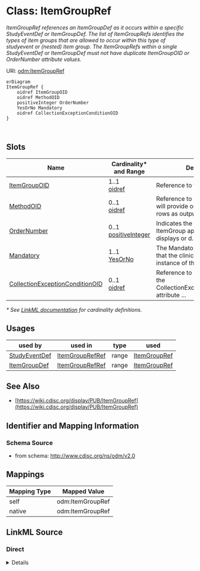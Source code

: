 # Class: ItemGroupRef

_ItemGroupRef references an ItemGroupDef as it occurs within a specific StudyEventDef or ItemGroupDef. The list of ItemGroupRefs identifies the types of item groups that are allowed to occur within this type of studyevent or (nested) item group. The ItemGroupRefs within a single StudyEventDef or ItemGroupDef must not have duplicate ItemGroupOID or OrderNumber attribute values._




URI: [odm:ItemGroupRef](http://www.cdisc.org/ns/odm/v2.0/ItemGroupRef)


```mermaid
erDiagram
ItemGroupRef {
    oidref ItemGroupOID  
    oidref MethodOID  
    positiveInteger OrderNumber  
    YesOrNo Mandatory  
    oidref CollectionExceptionConditionOID  
}



```



<!-- no inheritance hierarchy -->


## Slots

| Name | Cardinality* and Range | Description | Inheritance |
| ---  | --- | --- | --- |
| [ItemGroupOID](ItemGroupOID.md) | 1..1 <br/> [oidref](oidref.md) | Reference to the ItemGroupDef . | direct |
| [MethodOID](MethodOID.md) | 0..1 <br/> [oidref](oidref.md) | Reference to a MethodDef that will provide one or more data rows as output. T... | direct |
| [OrderNumber](OrderNumber.md) | 0..1 <br/> [positiveInteger](positiveInteger.md) | Indicates the order in which this ItemGroup appears in Metadata displays or d... | direct |
| [Mandatory](Mandatory.md) | 1..1 <br/> [YesOrNo](YesOrNo.md) | The Mandatory flag indicates that the clinical data for an instance of the co... | direct |
| [CollectionExceptionConditionOID](CollectionExceptionConditionOID.md) | 0..1 <br/> [oidref](oidref.md) | Reference to a ConditionDef If the CollectionExceptionConditionOID attribute ... | direct |

_* See [LinkML documentation](https://linkml.io/linkml/schemas/slots.html#slot-cardinality) for cardinality definitions._




## Usages

| used by | used in | type | used |
| ---  | --- | --- | --- |
| [StudyEventDef](StudyEventDef.md) | [ItemGroupRefRef](ItemGroupRefRef.md) | range | [ItemGroupRef](ItemGroupRef.md) |
| [ItemGroupDef](ItemGroupDef.md) | [ItemGroupRefRef](ItemGroupRefRef.md) | range | [ItemGroupRef](ItemGroupRef.md) |






## See Also

* [https://wiki.cdisc.org/display/PUB/ItemGroupRef](https://wiki.cdisc.org/display/PUB/ItemGroupRef)

## Identifier and Mapping Information







### Schema Source


* from schema: http://www.cdisc.org/ns/odm/v2.0





## Mappings

| Mapping Type | Mapped Value |
| ---  | ---  |
| self | odm:ItemGroupRef |
| native | odm:ItemGroupRef |





## LinkML Source

<!-- TODO: investigate https://stackoverflow.com/questions/37606292/how-to-create-tabbed-code-blocks-in-mkdocs-or-sphinx -->

### Direct

<details>
```yaml
name: ItemGroupRef
description: ItemGroupRef references an ItemGroupDef as it occurs within a specific
  StudyEventDef or ItemGroupDef. The list of ItemGroupRefs identifies the types of
  item groups that are allowed to occur within this type of studyevent or (nested)
  item group. The ItemGroupRefs within a single StudyEventDef or ItemGroupDef must
  not have duplicate ItemGroupOID or OrderNumber attribute values.
from_schema: http://www.cdisc.org/ns/odm/v2.0
see_also:
- https://wiki.cdisc.org/display/PUB/ItemGroupRef
rank: 1000
slots:
- ItemGroupOID
- MethodOID
- OrderNumber
- Mandatory
- CollectionExceptionConditionOID
slot_usage:
  ItemGroupOID:
    name: ItemGroupOID
    description: Reference to the ItemGroupDef .
    comments:
    - 'Required

      range: oidref

      Must match the OID atttribute for an ItemGroupDef in the Study/MetaDataVersion.'
    domain_of:
    - ItemGroupRef
    - SourceItem
    - ItemGroupData
    - KeySet
    range: oidref
    required: true
  MethodOID:
    name: MethodOID
    description: Reference to a MethodDef that will provide one or more data rows
      as output. The MethodDef is used to prepopulate items
    comments:
    - 'Optional

      range: oidref

      The MethodOID value must match the OID attribute for a MethodDef in this Study/MetaDataVersion.'
    domain_of:
    - ItemGroupRef
    - ItemRef
    - TransitionTimingConstraint
    range: oidref
  OrderNumber:
    name: OrderNumber
    description: Indicates the order in which this ItemGroup appears in Metadata displays
      or data entry applications. The OrderNumber attribute provides an ordering on
      the ItemGroupDefs (within StudyEventDef or ItemGroupDef) for use whenever a
      list of ItemGroupDefs is presented to a user. Order of execution is preferably
      defined in a workflow (see Section 3.2.2.1.8, WorkflowDef ) but when used without
      a workflow, may be used the define the order in which data entry forms are presented
      in an application UI.
    comments:
    - 'Optional

      range: positiveInteger

      The StudyEventRefs within a StudyEventGroup must not have duplicate OrderNumber
      values'
    domain_of:
    - StudyEventGroupRef
    - StudyEventRef
    - ItemGroupRef
    - ItemRef
    - CodeListItem
    - Parameter
    - ReturnValue
    - StudyEndPointRef
    range: positiveInteger
  Mandatory:
    name: Mandatory
    description: The Mandatory flag indicates that the clinical data for an instance
      of the containing event or ItemGroup would be incomplete without an instance
      of this type of ItemGroup. ODM clinical data files that are incomplete in this
      sense may be considered incomplete for study review and analysis purposes.
    comments:
    - 'Required

      enum values: (Yes | No)

      When the value is Yes, the data for each subject in the study must include a
      StudyEventData element with this StudyEventOID.'
    domain_of:
    - StudyEventGroupRef
    - StudyEventRef
    - ItemGroupRef
    - ItemRef
    range: YesOrNo
    required: true
  CollectionExceptionConditionOID:
    name: CollectionExceptionConditionOID
    description: Reference to a ConditionDef If the CollectionExceptionConditionOID
      attribute is provided, the ConditionDef it references describes the circumstances
      under which data for this ItemGroup should not be collected.
    comments:
    - 'Optional

      range: oidref

      The CollectionExceptionConditionOID value must match the OID attribute for a
      ConditionDef in this Study/MetaDataVersion'
    domain_of:
    - StudyEventGroupRef
    - StudyEventRef
    - ItemGroupRef
    - ItemRef
    range: oidref
class_uri: odm:ItemGroupRef

```
</details>

### Induced

<details>
```yaml
name: ItemGroupRef
description: ItemGroupRef references an ItemGroupDef as it occurs within a specific
  StudyEventDef or ItemGroupDef. The list of ItemGroupRefs identifies the types of
  item groups that are allowed to occur within this type of studyevent or (nested)
  item group. The ItemGroupRefs within a single StudyEventDef or ItemGroupDef must
  not have duplicate ItemGroupOID or OrderNumber attribute values.
from_schema: http://www.cdisc.org/ns/odm/v2.0
see_also:
- https://wiki.cdisc.org/display/PUB/ItemGroupRef
rank: 1000
slot_usage:
  ItemGroupOID:
    name: ItemGroupOID
    description: Reference to the ItemGroupDef .
    comments:
    - 'Required

      range: oidref

      Must match the OID atttribute for an ItemGroupDef in the Study/MetaDataVersion.'
    domain_of:
    - ItemGroupRef
    - SourceItem
    - ItemGroupData
    - KeySet
    range: oidref
    required: true
  MethodOID:
    name: MethodOID
    description: Reference to a MethodDef that will provide one or more data rows
      as output. The MethodDef is used to prepopulate items
    comments:
    - 'Optional

      range: oidref

      The MethodOID value must match the OID attribute for a MethodDef in this Study/MetaDataVersion.'
    domain_of:
    - ItemGroupRef
    - ItemRef
    - TransitionTimingConstraint
    range: oidref
  OrderNumber:
    name: OrderNumber
    description: Indicates the order in which this ItemGroup appears in Metadata displays
      or data entry applications. The OrderNumber attribute provides an ordering on
      the ItemGroupDefs (within StudyEventDef or ItemGroupDef) for use whenever a
      list of ItemGroupDefs is presented to a user. Order of execution is preferably
      defined in a workflow (see Section 3.2.2.1.8, WorkflowDef ) but when used without
      a workflow, may be used the define the order in which data entry forms are presented
      in an application UI.
    comments:
    - 'Optional

      range: positiveInteger

      The StudyEventRefs within a StudyEventGroup must not have duplicate OrderNumber
      values'
    domain_of:
    - StudyEventGroupRef
    - StudyEventRef
    - ItemGroupRef
    - ItemRef
    - CodeListItem
    - Parameter
    - ReturnValue
    - StudyEndPointRef
    range: positiveInteger
  Mandatory:
    name: Mandatory
    description: The Mandatory flag indicates that the clinical data for an instance
      of the containing event or ItemGroup would be incomplete without an instance
      of this type of ItemGroup. ODM clinical data files that are incomplete in this
      sense may be considered incomplete for study review and analysis purposes.
    comments:
    - 'Required

      enum values: (Yes | No)

      When the value is Yes, the data for each subject in the study must include a
      StudyEventData element with this StudyEventOID.'
    domain_of:
    - StudyEventGroupRef
    - StudyEventRef
    - ItemGroupRef
    - ItemRef
    range: YesOrNo
    required: true
  CollectionExceptionConditionOID:
    name: CollectionExceptionConditionOID
    description: Reference to a ConditionDef If the CollectionExceptionConditionOID
      attribute is provided, the ConditionDef it references describes the circumstances
      under which data for this ItemGroup should not be collected.
    comments:
    - 'Optional

      range: oidref

      The CollectionExceptionConditionOID value must match the OID attribute for a
      ConditionDef in this Study/MetaDataVersion'
    domain_of:
    - StudyEventGroupRef
    - StudyEventRef
    - ItemGroupRef
    - ItemRef
    range: oidref
attributes:
  ItemGroupOID:
    name: ItemGroupOID
    description: Reference to the ItemGroupDef .
    comments:
    - 'Required

      range: oidref

      Must match the OID atttribute for an ItemGroupDef in the Study/MetaDataVersion.'
    from_schema: http://www.cdisc.org/ns/odm/v2.0
    rank: 1000
    alias: ItemGroupOID
    owner: ItemGroupRef
    domain_of:
    - ItemGroupRef
    - SourceItem
    - ItemGroupData
    - KeySet
    range: oidref
    required: true
  MethodOID:
    name: MethodOID
    description: Reference to a MethodDef that will provide one or more data rows
      as output. The MethodDef is used to prepopulate items
    comments:
    - 'Optional

      range: oidref

      The MethodOID value must match the OID attribute for a MethodDef in this Study/MetaDataVersion.'
    from_schema: http://www.cdisc.org/ns/odm/v2.0
    rank: 1000
    alias: MethodOID
    owner: ItemGroupRef
    domain_of:
    - ItemGroupRef
    - ItemRef
    - TransitionTimingConstraint
    range: oidref
  OrderNumber:
    name: OrderNumber
    description: Indicates the order in which this ItemGroup appears in Metadata displays
      or data entry applications. The OrderNumber attribute provides an ordering on
      the ItemGroupDefs (within StudyEventDef or ItemGroupDef) for use whenever a
      list of ItemGroupDefs is presented to a user. Order of execution is preferably
      defined in a workflow (see Section 3.2.2.1.8, WorkflowDef ) but when used without
      a workflow, may be used the define the order in which data entry forms are presented
      in an application UI.
    comments:
    - 'Optional

      range: positiveInteger

      The StudyEventRefs within a StudyEventGroup must not have duplicate OrderNumber
      values'
    from_schema: http://www.cdisc.org/ns/odm/v2.0
    rank: 1000
    alias: OrderNumber
    owner: ItemGroupRef
    domain_of:
    - StudyEventGroupRef
    - StudyEventRef
    - ItemGroupRef
    - ItemRef
    - CodeListItem
    - Parameter
    - ReturnValue
    - StudyEndPointRef
    range: positiveInteger
  Mandatory:
    name: Mandatory
    description: The Mandatory flag indicates that the clinical data for an instance
      of the containing event or ItemGroup would be incomplete without an instance
      of this type of ItemGroup. ODM clinical data files that are incomplete in this
      sense may be considered incomplete for study review and analysis purposes.
    comments:
    - 'Required

      enum values: (Yes | No)

      When the value is Yes, the data for each subject in the study must include a
      StudyEventData element with this StudyEventOID.'
    from_schema: http://www.cdisc.org/ns/odm/v2.0
    rank: 1000
    alias: Mandatory
    owner: ItemGroupRef
    domain_of:
    - StudyEventGroupRef
    - StudyEventRef
    - ItemGroupRef
    - ItemRef
    range: YesOrNo
    required: true
  CollectionExceptionConditionOID:
    name: CollectionExceptionConditionOID
    description: Reference to a ConditionDef If the CollectionExceptionConditionOID
      attribute is provided, the ConditionDef it references describes the circumstances
      under which data for this ItemGroup should not be collected.
    comments:
    - 'Optional

      range: oidref

      The CollectionExceptionConditionOID value must match the OID attribute for a
      ConditionDef in this Study/MetaDataVersion'
    from_schema: http://www.cdisc.org/ns/odm/v2.0
    rank: 1000
    alias: CollectionExceptionConditionOID
    owner: ItemGroupRef
    domain_of:
    - StudyEventGroupRef
    - StudyEventRef
    - ItemGroupRef
    - ItemRef
    range: oidref
class_uri: odm:ItemGroupRef

```
</details>